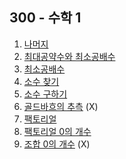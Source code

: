 ## 300 - 수학 1

1. [나머지](./%EB%82%98%EB%A8%B8%EC%A7%80.md)
1. [최대공약수와 최소공배수](./%EC%B5%9C%EB%8C%80%EA%B3%B5%EC%95%BD%EC%88%98%EC%99%80%20%EC%B5%9C%EC%86%8C%EA%B3%B5%EB%B0%B0%EC%88%98.md)
1. [최소공배수](./%EC%B5%9C%EC%86%8C%EA%B3%B5%EB%B0%B0%EC%88%98.md)
1. [소수 찾기](./%EC%86%8C%EC%88%98%20%EC%B0%BE%EA%B8%B0.md)
1. [소수 구하기](./%EC%86%8C%EC%88%98%20%EA%B5%AC%ED%95%98%EA%B8%B0.md)
1. [골드바흐의 추측](./%EA%B3%A8%EB%93%9C%EB%B0%94%ED%9D%90%EC%9D%98%20%EC%B6%94%EC%B8%A1.md) (X)
1. [팩토리얼](./%ED%8C%A9%ED%86%A0%EB%A6%AC%EC%96%BC.md)
1. [팩토리얼 0의 개수](./%ED%8C%A9%ED%86%A0%EB%A6%AC%EC%96%BC%200%EC%9D%98%20%EA%B0%9C%EC%88%98.md)
1. [조합 0의 개수](./%EC%A1%B0%ED%95%A9%200%EC%9D%98%20%EA%B0%9C%EC%88%98.md) (X)
